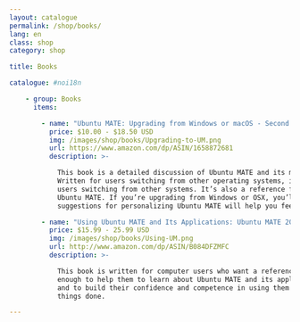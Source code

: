 ```yaml
---
layout: catalogue
permalink: /shop/books/
lang: en
class: shop
category: shop

title: Books

catalogue: #noi18n

    - group: Books
      items:

        - name: "Ubuntu MATE: Upgrading from Windows or macOS - Second Edition"
          price: $10.00 - $18.50 USD
          img: /images/shop/books/Upgrading-to-UM.png
          url: https://www.amazon.com/dp/ASIN/1658872681
          description: >-

            This book is a detailed discussion of Ubuntu MATE and its major applications.
            Written for users switching from other operating systems, it’s not ONLY for
            users switching from other systems. It’s also a reference for everyone using
            Ubuntu MATE. If you’re upgrading from Windows or OSX, you’ll find that our
            suggestions for personalizing Ubuntu MATE will help you feel right at home.

        - name: "Using Ubuntu MATE and Its Applications: Ubuntu MATE 20.04 LTS Edition"
          price: $15.99 - 25.99 USD
          img: /images/shop/books/Using-UM.png
          url: http://www.amazon.com/dp/ASIN/B084DFZMFC
          description: >-

            This book is written for computer users who want a reference detailed
            enough to help them to learn about Ubuntu MATE and its applications
            and to build their confidence and competence in using them to get
            things done.

---
```

